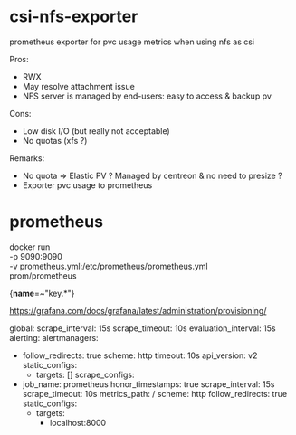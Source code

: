 # csi-nfs-exporter
prometheus exporter for pvc usage metrics when using nfs as csi

Pros:
+ RWX
+ May resolve attachment issue
+ NFS server is managed by end-users: easy to access & backup pv

Cons:
+ Low disk I/O (but really not acceptable)
+ No quotas (xfs ?)

Remarks:
+ No quota => Elastic PV ? Managed by centreon   & no need to presize ?
+ Exporter pvc usage to prometheus

# prometheus

docker run \
    -p 9090:9090 \
    -v prometheus.yml:/etc/prometheus/prometheus.yml \
    prom/prometheus

{__name__=~"key.*"}

https://grafana.com/docs/grafana/latest/administration/provisioning/

global:
  scrape_interval: 15s
  scrape_timeout: 10s
  evaluation_interval: 15s
alerting:
  alertmanagers:
  - follow_redirects: true
    scheme: http
    timeout: 10s
    api_version: v2
    static_configs:
    - targets: []
scrape_configs:
- job_name: prometheus
  honor_timestamps: true
  scrape_interval: 15s
  scrape_timeout: 10s
  metrics_path: /
  scheme: http
  follow_redirects: true
  static_configs:
  - targets:
    - localhost:8000